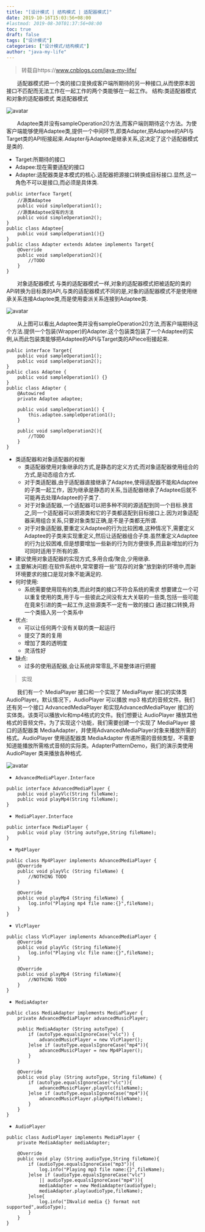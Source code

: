 ```yaml
---
title: "[设计模式 | 结构模式 | 适配器模式]"
date: 2019-10-16T15:03:56+08:00
#lastmod: 2019-08-30T01:37:56+08:00
toc: true
draft: false
tags: ["设计模式"]
categories: ["设计模式/结构模式"]
author: "java-my-life"
---
```


> 转载自https://www.cnblogs.com/java-my-life/

&emsp;&emsp;适配器模式把一个类的接口变换成客户端所期待的另一种接口,从而使原本因接口不匹配而无法工作在一起工作的两个类能够在一起工作。
结构:类适配器模式和对象的适配器模式
类适配器模式 

![avatar](https://raw.githubusercontent.com/facedamon/MarkDownPhotos/master/Design-Patterns/Structural-Type/adapter/架构图.png)

&emsp;&emsp;Adaptee类并没有sampleOperation2()方法,而客户端则期待这个方法。为使客户端能够使用Adaptee类,提供一个中间环节,即类Adapter,把Adaptee的API与Target类的API衔接起来.Adapter与Adaptee是继承关系,这决定了这个适配器模式是类的.

- Target:所期待的接口
- Adapee:现在需要适配的接口
- Adapter:适配器类是本模式的核心.适配器把源接口转换成目标接口.显然,这一角色不可以是接口,而必须是具体类.
```
public interface Target{
    //源类Adaptee
    public void simpleOperation1();
    //源类Adaptee没有的方法
    public void simpleOperation2();
}
public class Adaptee{
    public void sampleOperation1(){}
}
public class Adapter extends Adatee implements Target{
    @Override
    public void sampleOperation2(){
        //TODO
    }
}
```

&emsp;&emsp;对象适配器模式
与类的适配器模式一样,对象的适配器模式把被适配的类的APi转换为目标类的API,与类的适配器模式不同的是,对象的适配器模式不是使用继承关系连接Adaptee类,而是使用委派关系连接到Adaptee类.

![avatar](https://raw.githubusercontent.com/facedamon/MarkDownPhotos/master/Design-Patterns/Structural-Type/adapter/对象适配器.png)

&emsp;&emsp;从上图可以看出,Adaptee类并没有sampleOperation2()方法,而客户端期待这个方法.提供一个包装(Wrapper)的Adapter.这个包装类包装了一个Adaptee的实例,从而此包装类能够把Adaptee的API与Target类的APiece衔接起来.

```
public interface Target{
    public void sampleOperation1();
    public void sampleOperation2();
}
public class Adaptee {
    public void sampleOperation1() {}
}
public class Adapter {
    @Autowired
    private Adaptee adaptee;
​
    public void sampleOperation1() {
        this.adaptee.sampleOperation1();
    }
​
    public void sampleOperation2(){
        //TODO
    }
}
```
- 类适配器和对象适配器的权衡
    - 类适配器使用对象继承的方式,是静态的定义方式;而对象适配器使用组合的方式,是动态组合方式.
    - 对于类适配器,由于适配器直接继承了Adaptee,使得适配器不能和Adaptee的子类一起工作，因为继承是静态的关系,当适配器继承了Adaptee后就不可能再去处理Adaptee的子类了.
    - 对于对象适配器,一个适配器可以把多种不同的源适配到同一个目标.换言之,同一个适配器可以把源类和它的子类都适配到目标接口上.因为对象适配器采用组合关系,只要对象类型正确,是不是子类都无所谓.
    - 对于对象适配器,要重定义Adaptee的行为比较困难,这种情况下,需要定义Adaptee的子类来实现重定义,然后让适配器组合子类.虽然重定义Adaptee的行为比较困难,但是想要增加一些新的行为则方便很多,而且新增加的行为可同时适用于所有的源.
- 建议使用对象适配器的实现方式,多用合成/聚合,少用继承.
- 主要解决问题:在软件系统中,常常要将一些"现存的对象"放到新的环境中,而新环境要求的接口是现对象不能满足的.
- 何时使用:
    - 系统需要使用现有的类,而此时类的接口不符合系统的需求
    想要建立一个可以重复使用的类,用于与一些彼此之间没有太大关联的一些类,包括一些可能在竟来引进的类一起工作,这些源类不一定有一致的接口
    通过接口转换,将一个类插入另一个类系中
- 优点:
    - 可以让任何两个没有关联的类一起运行
    - 提交了类的复用
    - 增加了类的透明度
    - 灵活性好
- 缺点:
    - 过多的使用适配器,会让系统非常零乱,不易整体进行把握

> 实现

&emsp;&emsp;我们有一个 MediaPlayer 接口和一个实现了 MediaPlayer 接口的实体类 AudioPlayer。默认情况下，AudioPlayer 可以播放 mp3 格式的音频文件。我们还有另一个接口 AdvancedMediaPlayer 和实现AdvancedMediaPlayer 接口的实体类。该类可以播放vlc和mp4格式的文件。我们想要让 AudioPlayer 播放其他格式的音频文件。为了实现这个功能，我们需要创建一个实现了 MediaPlayer 接口的适配器类 MediaAdapter，并使用AdvancedMediaPlayer对象来播放所需的格式。AudioPlayer 使用适配器类 MediaAdapter 传递所需的音频类型，不需要知道能播放所需格式音频的实际类。AdapterPatternDemo，我们的演示类使用 AudioPlayer 类来播放各种格式.
 
 ![avatar](https://raw.githubusercontent.com/facedamon/MarkDownPhotos/master/Design-Patterns/Structural-Type/adapter/案例图.png)

 - `AdvancedMediaPlayer.Interface`
```
public interface AdvancedMediaPlayer {
    public void playVlc(String fileName);
    public void playMp4(String fileName);
}
```
- `MediaPlayer.Interface`
```
public interface MediaPlayer {
    public void play (String autoType,String fileName);
}
```
- `Mp4Player`
```
public class Mp4Player implements AdvancedMediaPlayer {
    @Override
    public void playVlc (String fileName) {
        //NOTHING TODO
    }
    
    @Override
    public void playMp4 (String fileName) {
        log.info("Playing mp4 file name:{}",fileName);
    }
}
```
- `VlcPlayer`
```
public class VlcPlayer implements AdvancedMediaPlayer {
    @Override
    public void playVlc (String fileName){
        log.info("Playing vlc file name:{}",fileName);
    }
    
    @Override
    public void playMp4 (String fileName){
        //NOTHING TODO
    }
}
```
- `MediaAdapter`
```
public class MediaAdapter implements MediaPlayer {
    private AdvancedMediaPlayer advancedMusicPlayer;
    
    public MediaAdapter (String autoType) {
        if (autoType.equalsIgnoreCase("vlc")) {
            advancedMusicPlayer = new VlcPlayer();
        }else if (autoType.equalsIgnoreCase("mp4")){
            advancedMusicPlayer = new Mp4Player();
        }
    }
    
    @Override
    public void play (String autoType, String fileName) {
        if (autoType.equalsIgnoreCase("vlc")){
            advancedMusicPlayer.playVlc(fileName);
        }else if (autoType.equalsIgnoreCase("mp4")){
            advancedMusicPlayer.playMp4(fileName);
        }
    }
}
```
- `AudioPlayer`
```
public class AudioPlayer implements MediaPlayer {
    private MediaAdapter mediaAdapter;
    
    @Override
    public void play (String audioType,String fileName){
        if (audioType.equalsIgnoreCase("mp3")){
            log.info("Playing mp3 file name:{}",fileName);
        }else if (audioType.equalsIgnoreCase("vlc")
            || audioType.equalsIgnoreCase("mp4")){
            mediaAdapter = new MediaAdapter(audioType);
            mediaAdapter.play(audioType,fileName);
        }else{
            log.info("INvalid media {} format not supported",audioType);
        }
    }
}
```